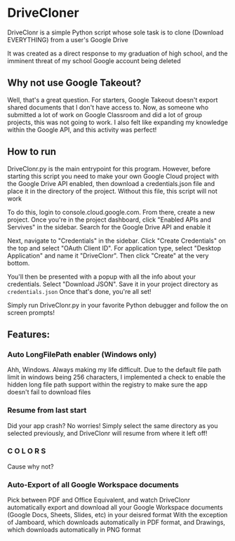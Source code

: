 # DriveCloner
DriveClonr is a simple Python script whose sole task is to clone (Download EVERYTHING) from a user's Google Drive

It was created as a direct response to my graduation of high school, and the imminent threat of my school Google account being deleted 

## Why not use Google Takeout?
Well, that's a great question. For starters, Google Takeout doesn't export shared documents that I don't have access to. Now, as someone who submitted a lot of work on Google Classroom and did a lot of group projects, this was not going to work. I also felt like expanding my knowledge within the Google API, and this activity was perfect!

## How to run
DriveClonr.py is the main entrypoint for this program. However, before starting this script you need to make your own Google Cloud project with the Google Drive API enabled, then download a credentials.json file and place it in the directory of the project. Without this file, this script will not work

To do this, login to console.cloud.google.com. From there, create a new project. Once you're in the project dashboard, click "Enabled APIs and Servives" in the sidebar. Search for the Google Drive API and enable it

Next, navigate to "Credentials" in the sidebar. Click "Create Credentials" on the top and select "OAuth Client ID". For application type, select "Desktop Application" and name it "DriveClonr". Then click "Create" at the very bottom. 

You'll then be presented with a popup with all the info about your credentials. Select "Download JSON". Save it in your project directory as `credentials.json`
Once that's done, you're all set! 

Simply run DriveClonr.py in your favorite Python debugger and follow the on screen prompts!

## Features:
### Auto LongFilePath enabler (Windows only)
Ahh, Windows. Always making my life difficult. Due to the default file path limit in windows being 256 characters, I implemented a check to enable the hidden long file path support within the registry to make sure the app doesn't fail to download files

### Resume from last start
Did your app crash? No worries! Simply select the same directory as you selected previously, and DriveClonr will resume from where it left off!

### C O L O R S 
Cause why not?

### Auto-Export of all Google Workspace documents
Pick between PDF and Office Equivalent, and watch DriveClonr automatically export and download all your Google Workspace documents (Google Docs, Sheets, Slides, etc) in your deisred format
With the exception of Jamboard, which downloads automatically in PDF format, and Drawings, which downloads automatically in PNG format
